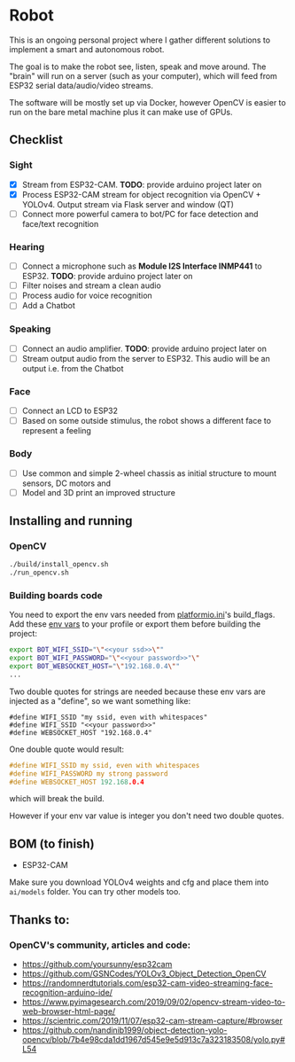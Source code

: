 # Robot

This is an ongoing personal project where I gather different solutions to implement a smart and autonomous robot.

The goal is to make the robot see, listen, speak and move around.
The "brain" will run on a server (such as your computer), which will feed from ESP32 serial data/audio/video streams.

The software will be mostly set up via Docker, however OpenCV is easier to run on the bare metal machine plus it can make use of GPUs.     

## Checklist

### Sight

- [x] Stream from ESP32-CAM. **TODO**: provide arduino project later on
- [x] Process ESP32-CAM stream for object recognition via OpenCV + YOLOv4. Output stream via Flask server and window (QT)
- [ ] Connect more powerful camera to bot/PC for face detection and face/text recognition

### Hearing
- [ ] Connect a microphone such as **Module I2S Interface INMP441** to ESP32. **TODO**: provide arduino project later on
- [ ] Filter noises and stream a clean audio
- [ ] Process audio for voice recognition
- [ ] Add a Chatbot 

### Speaking
- [ ] Connect an audio amplifier. **TODO**: provide arduino project later on
- [ ] Stream output audio from the server to ESP32. This audio will be an output i.e. from the Chatbot

### Face
- [ ] Connect an LCD to ESP32
- [ ] Based on some outside stimulus, the robot shows a different face to represent a feeling

### Body
- [ ] Use common and simple 2-wheel chassis as initial structure to mount sensors, DC motors and  
- [ ] Model and 3D print an improved structure

## Installing and running

### OpenCV

```sh
./build/install_opencv.sh
./run_opencv.sh
```

### Building boards code

You need to export the env vars needed from [platformio.ini](boards/head/platformio.ini)'s build_flags. Add these [env vars](build/profile.sh) to your profile or export them before building the project:

```sh
export BOT_WIFI_SSID="\"<<your ssd>>\""
export BOT_WIFI_PASSWORD="\"<<your password>>"\"
export BOT_WEBSOCKET_HOST="\"192.168.0.4\""
...
```

Two double quotes for strings are needed because these env vars are injected as a "define", so we want something like:

```
#define WIFI_SSID "my ssid, even with whitespaces"
#define WIFI_SSID "<<your password>>"
#define WEBSOCKET_HOST "192.168.0.4"
```

One double quote would result:

```c
#define WIFI_SSID my ssid, even with whitespaces
#define WIFI_PASSWORD my strong password
#define WEBSOCKET_HOST 192.168.0.4
```

which will break the build.

However if your env var value is integer you don't need two double quotes. 


## BOM (to finish)

- ESP32-CAM

Make sure you download YOLOv4 weights and cfg and place them into `ai/models` folder. You can try other models too.

## Thanks to:

### OpenCV's community, articles and code:

* https://github.com/yoursunny/esp32cam
* https://github.com/GSNCodes/YOLOv3_Object_Detection_OpenCV
* https://randomnerdtutorials.com/esp32-cam-video-streaming-face-recognition-arduino-ide/ 
* https://www.pyimagesearch.com/2019/09/02/opencv-stream-video-to-web-browser-html-page/
* https://scientric.com/2019/11/07/esp32-cam-stream-capture/#browser
* https://github.com/nandinib1999/object-detection-yolo-opencv/blob/7b4e98cda1dd1967d545e9e5d913c7a323183508/yolo.py#L54